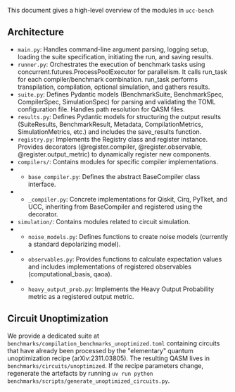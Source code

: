 This document gives a high-level overview of the modules in `ucc-bench`

## Architecture
* `main.py`: Handles command-line argument parsing, logging setup, loading the suite specification, initiating the run, and saving results.
* `runner.py`: Orchestrates the execution of benchmark tasks using concurrent.futures.ProcessPoolExecutor for parallelism. It calls run_task for each compiler/benchmark combination. run_task performs transpilation, compilation, optional simulation, and gathers results.
* `suite.py`: Defines Pydantic models (BenchmarkSuite, BenchmarkSpec, CompilerSpec, SimulationSpec) for parsing and validating the TOML configuration file. Handles path resolution for QASM files.
* `results.py`: Defines Pydantic models for structuring the output results (SuiteResults, BenchmarkResult, Metadata, CompilationMetrics, SimulationMetrics, etc.) and includes the save_results function.
* `registry.py`: Implements the Registry class and register instance. Provides decorators (@register.compiler, @register.observable, @register.output_metric) to dynamically register new components.
* `compilers/`: Contains modules for specific compiler implementations.
* * `base_compiler.py`: Defines the abstract BaseCompiler class interface.
* * `_compiler.py`: Concrete implementations for Qiskit, Cirq, PyTket, and UCC, inheriting from BaseCompiler and registered using the decorator.
* `simulation/`: Contains modules related to circuit simulation.
* * `noise_models.py`: Defines functions to create noise models (currently a standard depolarizing model).
* * `observables.py`: Provides functions to calculate expectation values and includes implementations of registered observables (computational_basis, qaoa).
* * `heavy_output_prob.py`: Implements the Heavy Output Probability metric as a registered output metric.

## Circuit Unoptimization

We provide a dedicated suite at `benchmarks/compilation_benchmarks_unoptimized.toml`
containing circuits that have already been processed by the "elementary" quantum
unoptimization recipe (arXiv:2311.03805). The resulting QASM lives in
`benchmarks/circuits/unoptimized`. If the recipe parameters change, regenerate the
artefacts by running `uv run python benchmarks/scripts/generate_unoptimized_circuits.py`.

